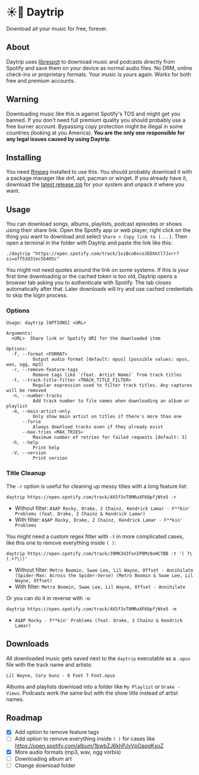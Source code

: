 # ☀️🚌 Daytrip

Download all your music for free, forever.

## About

Daytrip uses [librespot](https://github.com/librespot-org/librespot) to download music and podcasts
directly from Spotify and save them on your device as normal audio files. No DRM, online check-ins
or proprietary formats. Your music is _yours_ again. Works for both free and premium accounts.

## Warning

Downloading music like this is against Spotify's TOS and might get you banned. If you don't need full premium
quality you should probably use a free burner account. Bypassing copy protection might be illegal in some
countries (looking at you America). **You are the only one responsible for any legal issues caused by using Daytrip**.

## Installing

You need [ffmpeg](https://ffmpeg.org/) installed to use this. You should probably download it with a package manager
like dnf, apt, pacman or winget. If you already have it, download the
[latest release zip](https://github.com/tancop/daytrip/releases/latest) for your system and unpack it where you want.

## Usage

You can download songs, albums, playlists, podcast episodes or shows using their share link.
Open the Spotify app or web player, right click on the thing you want to download and select
`Share > Copy link to [...]`. Then open a terminal in the folder with Daytrip and paste the link like this:

```
./daytrip "https://open.spotify.com/track/1xzBco0xcoJEDXktl7Jxrr?si=aff53d31ec5b405c"
```

You might not need quotes around the link on some systems. If this is your first time downloading or the cached
token is too old, Daytrip opens a browser tab asking you to authenticate with Spotify. The tab closes automatically
after that. Later downloads will try and use cached credentials to skip the login process.

### Options

```
Usage: daytrip [OPTIONS] <URL>

Arguments:
  <URL>  Share link or Spotify URI for the downloaded item

Options:
  -f, --format <FORMAT>
          Output audio format [default: opus] [possible values: opus, wav, ogg, mp3]
  -r, --remove-feature-tags
          Remove tags like `(feat. Artist Name)` from track titles
  -t, --track-title-filter <TRACK_TITLE_FILTER>
          Regular expression used to filter track titles. Any captures will be removed
  -n, --number-tracks
          Add track number to file names when downloading an album or playlist
  -m, --main-artist-only
          Only show main artist on titles if there's more than one
      --force
          Always download tracks even if they already exist
      --max-tries <MAX_TRIES>
          Maximum number of retries for failed requests [default: 3]
  -h, --help
          Print help
  -V, --version
          Print version
```

### Title Cleanup

The `-r` option is useful for cleaning up messy titles with a long feature list:

```
daytrip https://open.spotify.com/track/4X5f3vT8MRuXF68pfjNte5 -r
```

- Without filter: `A$AP Rocky, Drake, 2 Chainz, Kendrick Lamar - F**kin' Problems (feat. Drake, 2 Chainz & Kendrick Lamar)`
- With filter: `A$AP Rocky, Drake, 2 Chainz, Kendrick Lamar - F**kin' Problems`

You might need a custom regex filter with `-t` in more complicated cases, like this one to remove everything inside `( )`:

```
daytrip https://open.spotify.com/track/39MK3d3fonIP8Mz9oHCTBB -t '( ?\(.+?\))'
```

- Without filter: `Metro Boomin, Swae Lee, Lil Wayne, Offset - Annihilate (Spider-Man: Across the Spider-Verse) (Metro Boomin & Swae Lee, Lil Wayne, Offset)`
- With filter: `Metro Boomin, Swae Lee, Lil Wayne, Offset - Annihilate`

Or you can do it in reverse with `-m`:

```
daytrip https://open.spotify.com/track/4X5f3vT8MRuXF68pfjNte5 -m
```

- `A$AP Rocky - F**kin' Problems (feat. Drake, 2 Chainz & Kendrick Lamar)`

## Downloads

All downloaded music gets saved next to the `daytrip` executable as a `.opus` file with the track name and artists:

```
Lil Wayne, Cory Gunz - 6 Foot 7 Foot.opus
```

Albums and playlists download into a folder like `My Playlist` or `Drake - Views`. Podcasts work the same but
with the show title instead of artist names.

## Roadmap

- [x] Add option to remove feature tags
- [ ] Add option to remove everything inside `( )` for cases like https://open.spotify.com/album/1bwbZJ6khPJyVpOaqgKsoZ
- [x] More audio formats (mp3, wav, ogg vorbis)
- [ ] Downloading album art
- [ ] Change download folder
